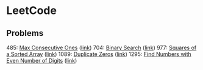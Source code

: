# LeetCode

## Problems
485: [Max Consecutive Ones](./problems/Max%20Consecutive%20Ones/) ([link](https://leetcode.com/problems/max-consecutive-ones/))
704: [Binary Search](./problems/Binary%20Search/) ([link](https://leetcode.com/problems/binary-search/))
977: [Squares of a Sorted Array](./problems/Squares%20of%20a%20Sorted%20Array/) ([link](https://leetcode.com/problems/squares-of-a-sorted-array/))
1089: [Duplicate Zeros](./problems/Duplicate%20Zeros/) ([link](https://leetcode.com/problems/duplicate-zeros/))
1295: [Find Numbers with Even Number of Digits](./problems/Find%20Numbers%20with%20Even%20Number%20of%20Digits/) ([link](https://leetcode.com/problems/find-numbers-with-even-number-of-digits/))